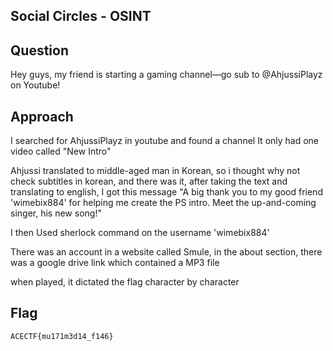 ## Social Circles - OSINT


## Question

Hey guys, my friend is starting a gaming channel—go sub to @AhjussiPlayz on Youtube!

## Approach
I searched for AhjussiPlayz in youtube and found a channel
It only had one video called "New Intro"

Ahjussi translated to middle-aged man in Korean, so i thought why not check subtitles in korean,
and there was it, after taking the text and translating to english, I got this message
"A big thank you to my good friend 'wimebix884' for helping me create the PS intro. Meet the up-and-coming singer, his new song!"

I then Used sherlock command on the username 'wimebix884'

There was an account in a website called Smule, in the about section, there was a google drive link which contained a MP3 file

when played, it dictated the flag character by character

## Flag
```ACECTF{mu171m3d14_f146}```